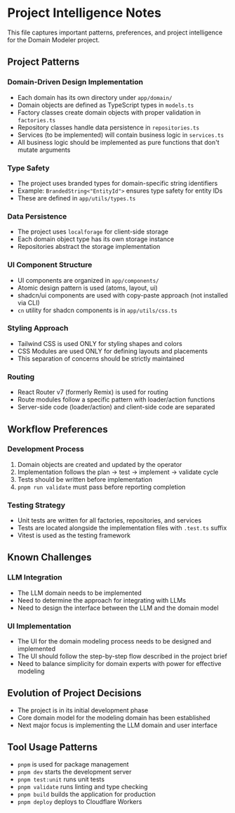 # Project Intelligence Notes

This file captures important patterns, preferences, and project intelligence for the Domain Modeler project.

## Project Patterns

### Domain-Driven Design Implementation

- Each domain has its own directory under `app/domain/`
- Domain objects are defined as TypeScript types in `models.ts`
- Factory classes create domain objects with proper validation in `factories.ts`
- Repository classes handle data persistence in `repositories.ts`
- Services (to be implemented) will contain business logic in `services.ts`
- All business logic should be implemented as pure functions that don't mutate arguments

### Type Safety

- The project uses branded types for domain-specific string identifiers
- Example: `BrandedString<"EntityId">` ensures type safety for entity IDs
- These are defined in `app/utils/types.ts`

### Data Persistence

- The project uses `localforage` for client-side storage
- Each domain object type has its own storage instance
- Repositories abstract the storage implementation

### UI Component Structure

- UI components are organized in `app/components/`
- Atomic design pattern is used (atoms, layout, ui)
- shadcn/ui components are used with copy-paste approach (not installed via CLI)
- `cn` utility for shadcn components is in `app/utils/css.ts`

### Styling Approach

- Tailwind CSS is used ONLY for styling shapes and colors
- CSS Modules are used ONLY for defining layouts and placements
- This separation of concerns should be strictly maintained

### Routing

- React Router v7 (formerly Remix) is used for routing
- Route modules follow a specific pattern with loader/action functions
- Server-side code (loader/action) and client-side code are separated

## Workflow Preferences

### Development Process

1. Domain objects are created and updated by the operator
2. Implementation follows the plan → test → implement → validate cycle
3. Tests should be written before implementation
4. `pnpm run validate` must pass before reporting completion

### Testing Strategy

- Unit tests are written for all factories, repositories, and services
- Tests are located alongside the implementation files with `.test.ts` suffix
- Vitest is used as the testing framework

## Known Challenges

### LLM Integration

- The LLM domain needs to be implemented
- Need to determine the approach for integrating with LLMs
- Need to design the interface between the LLM and the domain model

### UI Implementation

- The UI for the domain modeling process needs to be designed and implemented
- The UI should follow the step-by-step flow described in the project brief
- Need to balance simplicity for domain experts with power for effective modeling

## Evolution of Project Decisions

- The project is in its initial development phase
- Core domain model for the modeling domain has been established
- Next major focus is implementing the LLM domain and user interface

## Tool Usage Patterns

- `pnpm` is used for package management
- `pnpm dev` starts the development server
- `pnpm test:unit` runs unit tests
- `pnpm validate` runs linting and type checking
- `pnpm build` builds the application for production
- `pnpm deploy` deploys to Cloudflare Workers
